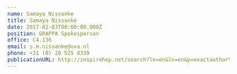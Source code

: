 ```yaml
---
name: Samaya Nissanke
title: Samaya Nissanke
date: 2017-02-03T00:00:00.000Z
position: GRAPPA Spokesperson
office: C4.136
email: s.m.nissanke@uva.nl
phone: +31 (0) 20 525 8339
publicationURL: http://inspirehep.net/search?ln=en&ln=en&p=exactauthor%3AS.Nissanke&of=hb&action_search=Search&sf=&so=d&rm=&rg=25&sc=0
---
```

